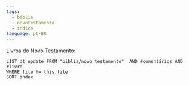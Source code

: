```yaml
---
tags:
  - bíblia
  - novotestamento
  - índice
language: pt-BR
---
```


 
Livros do Novo Testamento: 
```dataview
LIST dt_update FROM "biblia/novo_testamento"  AND #comentários AND #livro
WHERE file != this.file
SORT index
```

